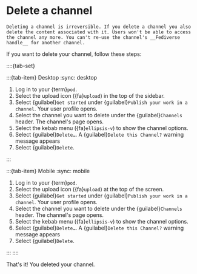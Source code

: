 # Delete a channel

```{warning}
Deleting a channel is irreversible. If you delete a channel you also delete the content associated with it. Users won't be able to access the channel any more. You can't re-use the channel's __Fediverse handle__ for another channel.
```

If you want to delete your channel, follow these steps:

::::{tab-set}

:::{tab-item} Desktop
:sync: desktop

1. Log in to your {term}`pod`.
2. Select the upload icon ({fa}`upload`) in the top of the sidebar.
3. Select {guilabel}`Get started` under {guilabel}`Publish your work in a channel`. Your user profile opens.
4. Select the channel you want to delete under the {guilabel}`Channels` header. The channel's page opens.
5. Select the kebab menu ({fa}`ellipsis-v`) to show the channel options.
6. Select {guilabel}`Delete…`. A {guilabel}`Delete this Channel?` warning message appears
7. Select {guilabel}`Delete`.

:::

:::{tab-item} Mobile
:sync: mobile

1. Log in to your {term}`pod`.
2. Select the upload icon ({fa}`upload`) at the top of the screen.
3. Select {guilabel}`Get started` under {guilabel}`Publish your work in a channel`. Your user profile opens.
4. Select the channel you want to delete under the {guilabel}`Channels` header. The channel's page opens.
5. Select the kebab menu ({fa}`ellipsis-v`) to show the channel options.
6. Select {guilabel}`Delete…`. A {guilabel}`Delete this Channel?` warning message appears
7. Select {guilabel}`Delete`.

:::
::::

That's it! You deleted your channel.
